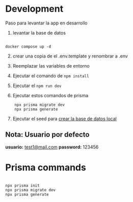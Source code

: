 # Development
Paso para levantar la app en desarrollo

1. levantar la base de datos

```

docker compose up -d
```

2. crear una copia de el .env.template y renombrar a .env

3. Reemplazar las variables de entorno
4. Ejecutar el comando de ```npm install```
5. Ejecutar el ```npm run dev```
6. Ejecutar estos comandos de prisma 
``` 
    npx prisma migrate dev
    npx prisma generate

```
7. Ejecutar el seed para [crear la base de datos local](localhost:3000/api/seed)


## Nota: Usuario por defecto
__usuario:__ test1@mail.com
__password:__ 123456

# Prisma commands

```

npx prisma init
npx prisma migrate dev
npx prisma generate

```